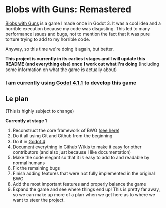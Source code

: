 # Blobs with Guns: Remastered

[Blobs with Guns](https://github.com/GutterCat42/blobs-with-guns-archive) is a game I made once in Godot 3. It was a cool idea and a horrible execution because my code was disgusting. This led to many performance issues and bugs, not to mention the fact that it was pure torture trying to add to my horrible code.

Anyway, so this time we're doing it again, but better.

**This project is currently in its earliest stages and I will update this README (and everything else) once I work out what I'm doing**
(Including some information on what the game is actually about)

### I am currently using [Godot 4.1.1](https://github.com/godotengine/godot/releases/tag/4.1.1-stable) to develop this game

## Le plan
(This is highly subject to change)

**Currently at stage 1**

1. Reconstruct the core framework of BWG ([see here](https://github.com/GutterCat42/blobs-with-guns-archive))
2. Do it all using Git and Github from the beginning
3. Do it in [Godot 4](https://github.com/godotengine/godot)
4. Document everything in Github Wikis to make it easy for other contributors (and also just because I like documentation)
5. Make the code elegant so that it is easy to add to and readable by normal humans
6. Fix the remaining bugs
7. Finish adding features that were not fully implemented in the original BWG
8. Add the most important features and properly balance the game
9. Expand the game and see where things end up! This is pretty far away, so we can make up more of a plan when we get here as to where we want to steer the project.
